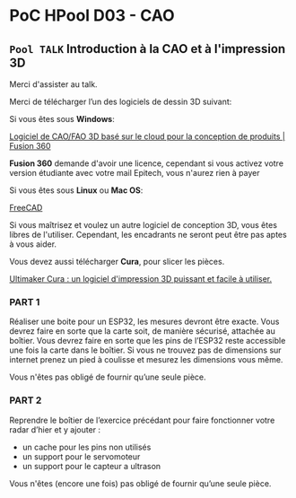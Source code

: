 # PoC HPool D03 - CAO

## `Pool TALK` Introduction à la CAO et à l'impression 3D

Merci d'assister au talk.

Merci de télécharger l’un des logiciels de dessin 3D suivant:

Si vous êtes sous **Windows**:

[Logiciel de CAO/FAO 3D basé sur le cloud pour la conception de produits | Fusion 360](https://www.autodesk.fr/products/fusion-360/overview)

**Fusion 360** demande d'avoir une licence, cependant si vous activez votre version étudiante avec votre mail Epitech, vous n'aurez rien à payer

Si vous êtes sous **Linux** ou **Mac OS**:

[FreeCAD](https://www.freecadweb.org/?lang=fr)

Si vous maîtrisez et voulez un autre logiciel de conception 3D, vous êtes libres de l'utiliser. Cependant, les encadrants ne seront peut être pas aptes à vous aider.

Vous devez aussi télécharger **Cura**, pour slicer les pièces.

[Ultimaker Cura : un logiciel d'impression 3D puissant et facile à utiliser.](https://ultimaker.com/fr/software/ultimaker-cura)

### PART 1

Réaliser une boite pour un ESP32, les mesures devront être exacte. Vous devrez faire en sorte que la carte soit, de manière sécurisé, attachée au boîtier. Vous devrez faire en sorte que les pins de l’ESP32 reste accessible une fois la carte dans le boîtier. Si vous ne trouvez pas de dimensions sur internet prenez un pied à coulisse et mesurez les dimensions vous même.

Vous n'êtes pas obligé de fournir qu’une seule pièce.

### PART 2

Reprendre le boîtier de l’exercice précédant pour faire fonctionner votre radar d’hier et y ajouter :

- un cache pour les pins non utilisés
- un support pour le servomoteur
- un support pour le capteur a ultrason

Vous n'êtes (encore une fois) pas obligé de fournir qu’une seule pièce.